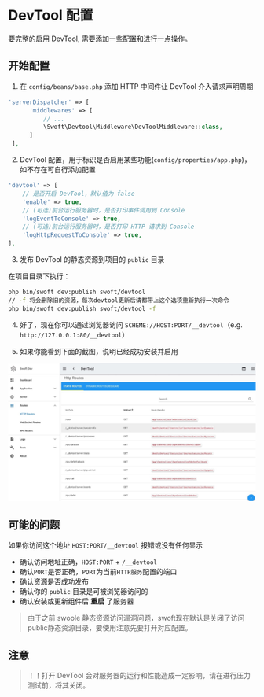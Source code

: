 # DevTool 配置

要完整的启用 DevTool, 需要添加一些配置和进行一点操作。

## 开始配置

1. 在 `config/beans/base.php` 添加 HTTP 中间件让 DevTool 介入请求声明周期

```php
'serverDispatcher' => [
      'middlewares' => [
          // ...
          \Swoft\Devtool\Middleware\DevToolMiddleware::class,
      ]
 ],
```

2. DevTool 配置，用于标识是否启用某些功能(`config/properties/app.php`)，如不存在可自行添加配置

```php
'devtool' => [
    // 是否开启 DevTool，默认值为 false
    'enable' => true,
    // (可选)前台运行服务器时，是否打印事件调用到 Console
    'logEventToConsole' => true,
    // (可选)前台运行服务器时，是否打印 HTTP 请求到 Console
    'logHttpRequestToConsole' => true,
],
```

3. 发布 DevTool 的静态资源到项目的 `public` 目录

在项目目录下执行：

```bash
php bin/swoft dev:publish swoft/devtool
// -f 将会删除旧的资源，每次devtool更新后请都带上这个选项重新执行一次命令
php bin/swoft dev:publish swoft/devtool -f
```

4. 好了，现在你可以通过浏览器访问 `SCHEME://HOST:PORT/__devtool`（e.g. `http://127.0.0.1:80/__devtool`）

5. 如果你能看到下面的截图，说明已经成功安装并启用

![image](../images/devtool.jpg)

## 可能的问题

如果你访问这个地址 `HOST:PORT/__devtool` 报错或没有任何显示

- 确认访问地址正确，`HOST:PORT` + `/__devtool`
- 确认`PORT`是否正确，`PORT`为当前`HTTP服务`配置的端口
- 确认资源是否成功发布
- 确认你的 `public` 目录是可被浏览器访问的
- 确认安装或更新组件后 **重启** 了服务器

> 由于之前 swoole 静态资源访问漏洞问题，swoft现在默认是关闭了访问public静态资源目录，要使用注意先要打开对应配置。

## 注意

> ！！打开 DevTool 会对服务器的运行和性能造成一定影响，请在进行压力测试前，将其关闭。



